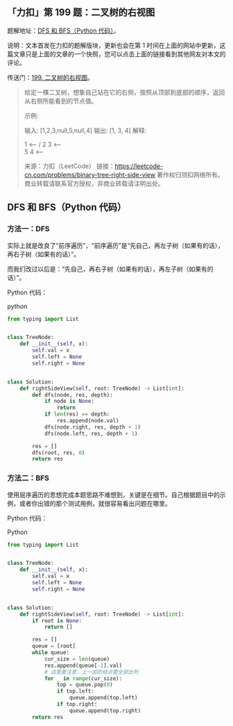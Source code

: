 ## 「力扣」第 199 题：二叉树的右视图

题解地址：[DFS 和 BFS（Python 代码）](https://leetcode-cn.com/problems/binary-tree-right-side-view/solution/dfs-he-bfspython-dai-ma-by-liweiwei1419/)。

说明：文本首发在力扣的题解版块，更新也会在第 1 时间在上面的网站中更新，这篇文章只是上面的文章的一个快照，您可以点击上面的链接看到其他网友对本文的评论。

传送门：[199. 二叉树的右视图](https://leetcode-cn.com/problems/binary-tree-right-side-view/)。

> 给定一棵二叉树，想象自己站在它的右侧，按照从顶部到底部的顺序，返回从右侧所能看到的节点值。
>
> 示例:
>
> 输入: [1,2,3,null,5,null,4]
> 输出: [1, 3, 4]
> 解释:
>
> 1 <—
> /
> 2 3 <—
> \
> 5 4 <—
>
> 来源：力扣（LeetCode）
> 链接：https://leetcode-cn.com/problems/binary-tree-right-side-view
> 著作权归领扣网络所有。商业转载请联系官方授权，非商业转载请注明出处。

## DFS 和 BFS（Python 代码）

### 方法一：DFS

实际上就是改良了“前序遍历”，“前序遍历”是“先自己，再左子树（如果有的话），再右子树（如果有的话）”。

而我们改过以后是：“先自己，再右子树（如果有的话），再左子树（如果有的话）”。

Python 代码：

python

```python
from typing import List


class TreeNode:
    def __init__(self, x):
        self.val = x
        self.left = None
        self.right = None


class Solution:
    def rightSideView(self, root: TreeNode) -> List[int]:
        def dfs(node, res, depth):
            if node is None:
                return
            if len(res) == depth:
                res.append(node.val)
            dfs(node.right, res, depth + 1)
            dfs(node.left, res, depth + 1)

        res = []
        dfs(root, res, 0)
        return res
```

### 方法二：BFS

使用层序遍历的思想完成本题思路不难想到，关键是在细节。自己根据题目中的示例，或者你出错的那个测试用例，就很容易看出问题在哪里。

Python 代码：

Python

```Python
from typing import List


class TreeNode:
    def __init__(self, x):
        self.val = x
        self.left = None
        self.right = None


class Solution:
    def rightSideView(self, root: TreeNode) -> List[int]:
        if root is None:
            return []

        res = []
        queue = [root]
        while queue:
            cur_size = len(queue)
            res.append(queue[-1].val)
            # 这里要注意，上一层的结点要全部出列
            for _ in range(cur_size):
                top = queue.pop(0)
                if top.left:
                    queue.append(top.left)
                if top.right:
                    queue.append(top.right)
        return res
```
